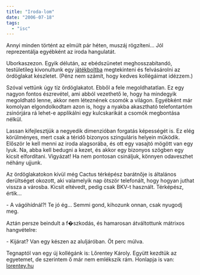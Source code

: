 ```yaml
---
title: "Iroda-lom"
date: "2006-07-18"
tags: 
  - "isc"
---
```


Annyi minden történt az elmúlt pár héten, muszáj rögzíteni... Jól reprezentálja egyébként az iroda hangulatát.

Uborkaszezon. Egyik délután, az ebédszünetet meghosszabítandó, testületileg kivonultunk egy [játékboltba](http://www.jatekforras.hu/ "Játékforrás - játszóházas élménybolt") megtekinteni és felvásárolni az ördöglakat készletet. (Pénz nem számít, hogy kedves kollégáimat idézzem.)

Szóval vettünk úgy tíz ördöglakatot. Ebből a fele megoldhatatlan. Ez egy nagyon fontos észrevétel, ami abból vezethető le, hogy ha mindegyik megoldható lenne, akkor nem léteznének csomók a világon. Egyébként már komolyan elgondolkodtam azon is, hogy a nyakba akasztható telefontartóm zsinórjára rá lehet-e applikálni egy kulcskarikát a csomók megbontása nélkül.

Lassan kifejlesztjük a negyedik dimenzióban forgatás képességét is. Ez elég körülményes, mert csak a téridő bizonyos szinguláris helyein működik. Először le kell menni az iroda alagsorába, és ott egy vasajtó mögött van egy lyuk. Na, abba kell bedugni a kezet, és akkor egy bizonyos szögben egy kicsit elfordítani. Vigyázat! Ha nem pontosan csináljuk, könnyen odaveszhet néhány ujjunk.

Az ördöglakatokon kívül még Cactus térképész barátnője is általános derültséget okozott, aki valamelyik nap ötször telefonált, hogy hogyan juthat vissza a városba. Kicsit eltévedt, pedig csak BKV-t használt. Térképész, értik...

\- A vágóhídnál?! Te jó ég... Semmi gond, kihozunk onnan, csak nyugodj meg.

Aztán persze beindult a f�szkodás, és hamarosan átváltottunk mátrixos hangvételre:

\- Kijárat? Van egy készen az aluljáróban. Öt perc múlva.

Tegnaptól van egy új kollégánk is: Lőrentey Károly. Együtt kezdtük az egyetemet, de szerintem ő már nem emlékszik rám. Honlapja is van: [lorentey.hu](http://lorentey.hu/)
